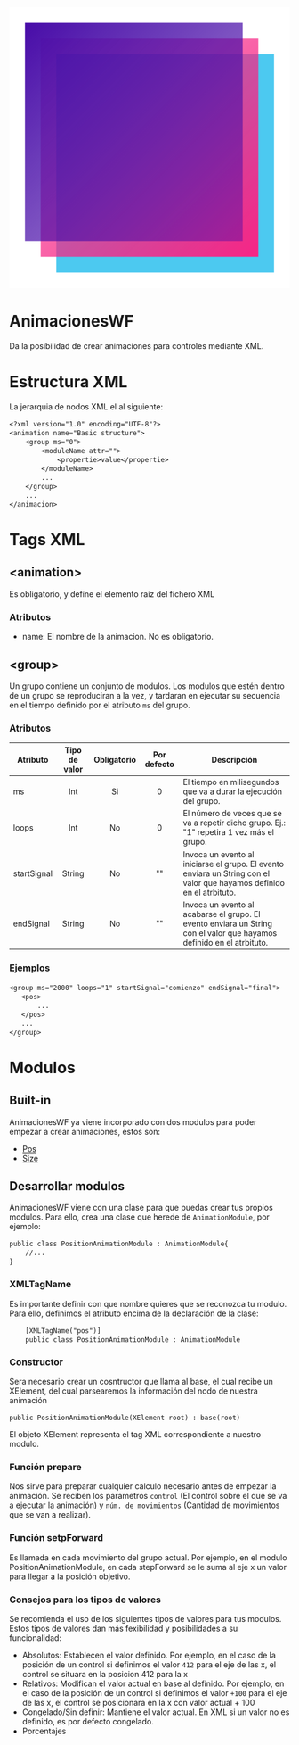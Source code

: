 ![alt text](logo.svg "Logo")
# AnimacionesWF
Da la posibilidad de crear animaciones para controles mediante XML.
# Estructura XML
La jerarquia de nodos XML el al siguiente:
```
<?xml version="1.0" encoding="UTF-8"?>
<animation name="Basic structure">
    <group ms="0">
        <moduleName attr="">
            <propertie>value</propertie>
        </moduleName>
        ...
    </group>
    ...
</animacion>
```
# Tags XML
## \<animation>
Es obligatorio, y define el elemento raiz del fichero XML
### Atributos
- name: El nombre de la animacion. No es obligatorio.
## \<group>
Un grupo contiene un conjunto de modulos. Los modulos que estén dentro de un grupo se reproduciran a la vez, y tardaran en ejecutar su secuencia en el tiempo definido por el atributo `ms` del grupo.

### Atributos
| Atributo | Tipo de valor | Obligatorio | Por defecto | Descripción |
|----------|:----------:|:-----------:|:-----------:|-------------|
| ms       | Int        | Si          |0            | El tiempo en milisegundos que va a durar la ejecución del grupo.
| loops    | Int        | No          |0            |El número de veces que se va a repetir dicho grupo. Ej.: "1" repetira 1 vez más el grupo.             |
| startSignal | String | No | "" | Invoca un evento al iniciarse el grupo. El evento enviara un String con el valor que hayamos definido en el atrbituto. |
| endSignal | String | No | "" | Invoca un evento al acabarse el grupo. El evento enviara un String con el valor que hayamos definido en el atrbituto. |

 ### Ejemplos
 ```
<group ms="2000" loops="1" startSignal="comienzo" endSignal="final">
    <pos>
        ...
    </pos>
    ...
</group>
```

# Modulos
## Built-in
AnimacionesWF ya viene incorporado con dos modulos para poder empezar a crear animaciones, estos son:
 - [Pos](doc/PositionModule.md)
 - [Size](doc/SizeModule.md)

## Desarrollar modulos
AnimacionesWF viene con una clase para que puedas crear tus propios modulos. Para ello, crea una clase que herede de `AnimationModule`, por ejemplo:
```
public class PositionAnimationModule : AnimationModule{
    //...
}
```

### XMLTagName
Es importante definir con que nombre quieres que se reconozca tu modulo. Para ello, definimos el atributo encima de la declaración de la clase:
```
    [XMLTagName("pos")]
    public class PositionAnimationModule : AnimationModule
```

### Constructor
Sera necesario crear un cosntructor que llama al base, el cual recibe un XElement, del cual parsearemos la información del nodo de nuestra animación
```
public PositionAnimationModule(XElement root) : base(root)
```

El objeto XElement representa el tag XML correspondiente a nuestro modulo.

### Función prepare
Nos sirve para preparar cualquier calculo necesario antes de empezar la animación. Se reciben los parametros `control` (El control sobre el que se va a ejecutar la animación) y `núm. de movimientos` (Cantidad de movimientos que se van a realizar).

### Función setpForward
Es llamada en cada movimiento del grupo actual. Por ejemplo, en el modulo PositionAnimationModule, en cada stepForward se le suma al eje x un valor para llegar a la posición objetivo.

### Consejos para los tipos de valores
Se recomienda el uso de los siguientes tipos de valores para tus modulos. Estos tipos de valores dan más fexibilidad y posibilidades a su funcionalidad:
- Absolutos: Establecen el valor definido. Por ejemplo, en el caso de la posición de un control si definimos el valor `412` para el eje de las x, el control se situara en la posicion 412 para la x
- Relativos: Modifican el valor actual en base al definido. Por ejemplo, en el caso de la posición de un control si definimos el valor `+100` para el eje de las x, el control se posicionara en la x con valor actual + 100
- Congelado/Sin definir: Mantiene el valor actual. En XML si un valor no es definido, es por defecto congelado.
- Porcentajes